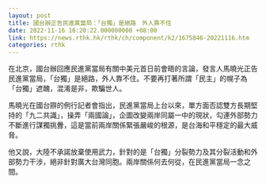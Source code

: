 ```yaml
---
layout: post
title: 國台辦正告民進黨當局：「台獨」是絕路　外人靠不住
date: 2022-11-16 16:20:22.000000000 +08:00
link: https://news.rthk.hk/rthk/ch/component/k2/1675846-20221116.htm
categories: rthk
---
```


在北京，國台辦回應民進黨當局有關中美元首日前會晤的言論，發言人馬曉光正告民進黨當局，「台獨」是絕路，外人靠不住。不要再打著所謂「民主」的幌子為「台獨」遮醜，混淆是非，欺騙世人。 

馬曉光在國台辧的例行記者會指出，民進黨當局上台以來，單方面否認雙方長期堅持的「九二共識」，操弄「兩國論」，企圖改變兩岸同屬一中的現狀，勾連外部勢力不斷進行謀獨挑釁，這是當前兩岸關係緊張嚴峻的根源，是台海和平穩定的最大威脅。

他又說，大陸不承諾放棄使用武力，針對的是「台獨」分裂勢力及其分裂活動和外部勢力干涉，絕非針對廣大台灣同胞。兩岸關係何去何從，在民進黨當局一念之間。
